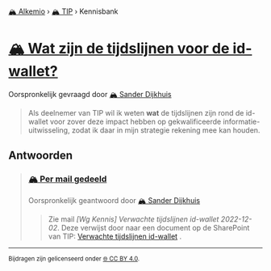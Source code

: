 [🏔️ Alkemio](https://welcome.alkem.io/) › [🏔️ TIP](https://alkem.io/tip/dashboard) › Kennisbank
# [🏔️ Wat zijn de tijdslijnen voor de id-wallet?](https://alkem.io/tip/collaboration/watzijndetijdslij-733)
Oorspronkelijk gevraagd door [🏔️ Sander Dijkhuis](https://alkem.io/user/sander-dijkhuis-3912)
>Als deelnemer van TIP wil ik weten __wat__ de tijdslijnen zijn rond de id-wallet voor zover deze impact hebben op gekwalificeerde informatie-uitwisseling, zodat ik daar in mijn strategie rekening mee kan houden.
## Antwoorden
>### [🏔️ Per mail gedeeld](https://alkem.io/tip/collaboration/watzijndetijdslij-733/posts/permailgedeeld-1040)
>Oorspronkelijk geantwoord door [🏔️ Sander Dijkhuis](https://alkem.io/tip/collaboration/watzijndetijdslij-733/posts/permailgedeeld-1040)
>>Zie mail *[Wg Kennis] Verwachte tijdslijnen id-wallet 2022-12-02*. Deze verwijst door naar een document op de SharePoint van TIP: [Verwachte tijdslijnen id-wallet](https://dedigicampus.sharepoint.com/:w:/r/sites/Missie3Overheidalssterkedatapartner/Gedeelde%20documenten/General/TIP/6.%20Werkgroep%20Kennis/Verwachte%20tijdslijnen%20id-wallet.docx?web=1) . 
* * *
<small>Bijdragen zijn gelicenseerd onder [🌐 CC BY 4.0](https://creativecommons.org/licenses/by/4.0/deed.nl).</small>
